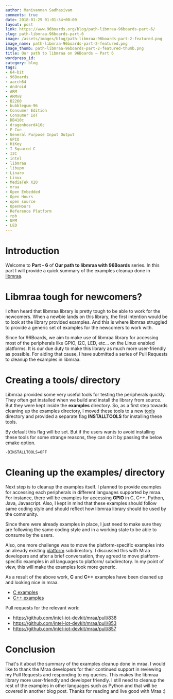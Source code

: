 ```yaml
---
author: Manivannan Sadhasivam
comments: true
date: 2018-01-29 01:01:54+00:00
layout: post
link: https://www.96boards.org/blog/path-libmraa-96boards-part-6/
slug: path-libmraa-96boards-part-6
image: /assets/images/blog/path-libmraa-96boards-part-2-featured.png
image_name: path-libmraa-96boards-part-2-featured.png
image_thumb: path-libmraa-96boards-part-2-featured-thumb.png
title: Our path to libmraa on 96Boards – Part 6
wordpress_id:
category: blog
tags:
- 64-bit
- 96Boards
- aarch64
- Android
- ARM
- ARMv8
- B2260
- bubblegum-96
- Consumer Edition
- Consumer IoT
- DB410c
- dragonboard410c
- F-Cue
- General Purpose Input Output
- GPIO
- HiKey
- I Squared C
- I2C
- intel
- libmraa
- libupm
- Linaro
- Linux
- MediaTek X20
- mraa
- Open Embedded
- Open Hours
- open source
- OpenHours
- Reference Platform
- rpb
- UPM
- LED
---
```


# **Introduction**

Welcome to **Part - 6** of **Our path to libmraa with 96Boards** series. In
this part I will provide a quick summary of the examples cleanup done in
[libmraa](https://github.com/intel-iot-devkit/mraa).

# Libmraa tough for newcomers?

I often heard that libmraa library is pretty tough to be able to work for the
newcomers. When a newbie lands on this library, the first intention would be
to look at the library provided examples. And this is where libmraa struggled
to provide a generic set of examples for the newcomers to work with.

Since for 96Boards, we aim to make use of libmraa library for accessing most
of the peripherals like GPIO, I2C, LED, etc... on the Linux enabled platforms.
It is our due duty to make this library as much more user-friendly as possible.
For aiding that cause, I have submitted a series of Pull Requests to cleanup the
examples in libmraa.

# Creating a tools/ directory

Libmraa provided some very useful tools for testing the peripherals quickly.
They often get installed when we build and install the library from source.
But they were kept inside the **examples** directory. So, as a first step
towards cleaning up the examples directory, I moved these tools to a new [tools](https://github.com/intel-iot-devkit/mraa/tree/master/tools)
directory and provided a separate flag **INSTALLTOOLS** for installing these
tools.

By default this flag will be set. But if the users wants to avoid installing these
tools for some strange reasons, they can do it by passing the below cmake option.

```shell
-DINSTALLTOOLS=OFF
```

# Cleaning up the examples/ directory

Next step is to cleanup the examples itself. I planned to provide examples for
accessing each peripherals in different languages supported by mraa. For instance, there will be examples for accessing **GPIO** in C, C++, Python, Java, Javascript.
Also, I kept in mind that these examples should follow same coding style and should
reflect how libmraa library should be used by the community.

Since there were already examples in place, I just need to make sure they are following
the same coding style and in a working state to be able to consume by the users.

Also, one more challenge was to move the platform-specific examples into an already
existing [platform](https://github.com/intel-iot-devkit/mraa/tree/master/examples/platform)
subdirectory. I discussed this with Mraa developers and after a brief conversation, they agreed to move platform-specific examples in all languages to platform/ subdirectory.
In my point of view, this will make the examples look more generic.

As a result of the above work, **C** and **C++** examples have been cleaned up
and looking nice in mraa.

* [C examples](https://github.com/intel-iot-devkit/mraa/tree/master/examples/c)
* [C++ examples](https://github.com/intel-iot-devkit/mraa/tree/master/examples/c++)

Pull requests for the relevant work:

* https://github.com/intel-iot-devkit/mraa/pull/838
* https://github.com/intel-iot-devkit/mraa/pull/853
* https://github.com/intel-iot-devkit/mraa/pull/857

# Conclusion

That's it about the summary of the examples cleanup done in mraa. I would like
to thank the Mraa developers for their continued support in reviewing my Pull
Requests and responding to my queries. This makes the libmraa library more
user-friendly and developer friendly. I still need to cleanup the rest of the
examples in other languages such as Python and that will be covered in another
blog post. Thanks for reading and live good with Mraa :)
